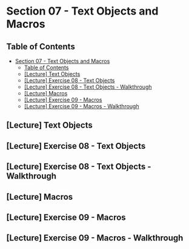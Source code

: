 # Section 07 - Text Objects and Macros

## Table of Contents

- [Section 07 - Text Objects and Macros](#section-07---text-objects-and-macros)
  - [Table of Contents](#table-of-contents)
  - [[Lecture] Text Objects](#lecture-text-objects)
  - [[Lecture] Exercise 08 - Text Objects](#lecture-exercise-08---text-objects)
  - [[Lecture] Exercise 08 - Text Objects - Walkthrough](#lecture-exercise-08---text-objects---walkthrough)
  - [[Lecture] Macros](#lecture-macros)
  - [[Lecture] Exercise 09 - Macros](#lecture-exercise-09---macros)
  - [[Lecture] Exercise 09 - Macros - Walkthrough](#lecture-exercise-09---macros---walkthrough)

## [Lecture] Text Objects

## [Lecture] Exercise 08 - Text Objects

## [Lecture] Exercise 08 - Text Objects - Walkthrough

## [Lecture] Macros

## [Lecture] Exercise 09 - Macros

## [Lecture] Exercise 09 - Macros - Walkthrough